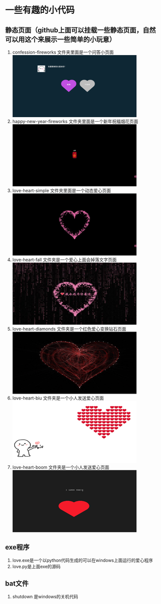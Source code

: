 

# 一些有趣的小代码

## 静态页面（github上面可以挂载一些静态页面，自然可以用这个来展示一些简单的小玩意）

   1. confession-fireworks 文件夹里面是一个问答小页面
      <a href="https://shmily-xx.github.io/love-heart/confession-fireworks"><img src="./imgs/WX20250609-142228.png" style="height: 200px;width: 400px" /></a>
   2. happy-new-year-fireworks 文件夹里面是一个新年祝福烟花页面
      <a href="https://shmily-xx.github.io/love-heart/happy-new-year-fireworks"><img src="./imgs/WX20250121-090345.png" style="height: 200px;width: 400px" /></a>
   3. love-heart-simple 文件夹里面是一个动态爱心页面
      <a href="https://shmily-xx.github.io/love-heart/love-heart-simple"><img src="./imgs/WX20250121-090311.png" style="height: 200px;width: 400px" /></a>
   4. love-heart-fall 文件夹是一个爱心上面会掉落文字页面
      <a href="https://shmily-xx.github.io/love-heart/love-heart-fall"><img src="./imgs/WX20250609-142229.jpg" style="height: 200px;width: 400px" /></a>
   5. love-heart-diamonds 文件夹是一个红色爱心变换钻石页面
      <a href="https://shmily-xx.github.io/love-heart/love-heart-diamonds"><img src="./imgs/love-heart-diamonds.jpg" style="height: 200px;width: 400px" /></a>
   6.  love-heart-biu 文件夹是一个小人发送爱心页面
      <a href="https://shmily-xx.github.io/love-heart/love-heart-biu"><img src="./imgs/love-heart-biu.jpg" style="height: 200px;width: 400px" /></a>
   7.  love-heart-boom 文件夹是一个小人发送爱心页面
      <a href="https://shmily-xx.github.io/love-heart/love-heart-boom"><img src="./imgs/WechatIMG2059.jpg" style="height: 200px;width: 400px" /></a>

## exe程序
   1. love.exe是一个以python代码生成的可以在windows上面运行的爱心程序
   2.  love.py是上面exe的源码

## bat文件
   1.  shutdown 是windows的关机代码
